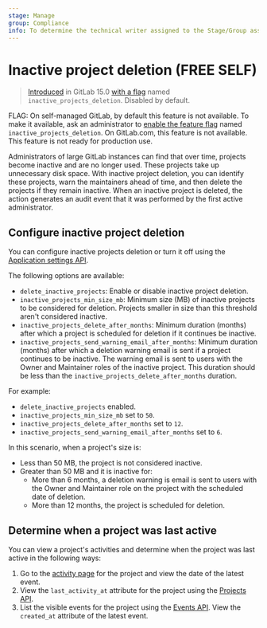 ```yaml
---
stage: Manage
group: Compliance
info: To determine the technical writer assigned to the Stage/Group associated with this page, see https://about.gitlab.com/handbook/engineering/ux/technical-writing/#assignments
---
```


# Inactive project deletion **(FREE SELF)**

> [Introduced](https://gitlab.com/gitlab-org/gitlab/-/merge_requests/85689) in GitLab 15.0 [with a flag](../administration/feature_flags.md) named `inactive_projects_deletion`. Disabled by default.

FLAG:
On self-managed GitLab, by default this feature is not available. To make it available, ask an administrator to 
[enable the feature flag](../administration/feature_flags.md) named `inactive_projects_deletion`.
On GitLab.com, this feature is not available. This feature is not ready for production use.

Administrators of large GitLab instances can find that over time, projects become inactive and are no longer used.
These projects take up unnecessary disk space. With inactive project deletion, you can identify these projects, warn 
the maintainers ahead of time, and then delete the projects if they remain inactive. When an inactive project is 
deleted, the action generates an audit event that it was performed by the first active administrator.

## Configure inactive project deletion

You can configure inactive projects deletion or turn it off using the
[Application settings API](../api/settings.md#change-application-settings).

The following options are available:

- `delete_inactive_projects`: Enable or disable inactive project deletion.
- `inactive_projects_min_size_mb`: Minimum size (MB) of inactive projects to be considered for deletion.
  Projects smaller in size than this threshold aren't considered inactive.
- `inactive_projects_delete_after_months`: Minimum duration (months) after which a project is scheduled for deletion if
  it continues be inactive.
- `inactive_projects_send_warning_email_after_months`: Minimum duration (months) after which a deletion warning email is
  sent if a project continues to be inactive. The warning email is sent to users with the Owner and Maintainer roles of
  the inactive project. This duration should be less than the `inactive_projects_delete_after_months` duration.

For example:

- `delete_inactive_projects` enabled.
- `inactive_projects_min_size_mb` set to `50`.
- `inactive_projects_delete_after_months` set to `12`.
- `inactive_projects_send_warning_email_after_months` set to `6`.

In this scenario, when a project's size is:

- Less than 50 MB, the project is not considered inactive.
- Greater than 50 MB and it is inactive for:
  - More than 6 months, a deletion warning is email is sent to users with the Owner and Maintainer role on the project
    with the scheduled date of deletion.
  - More than 12 months, the project is scheduled for deletion.

## Determine when a project was last active

You can view a project's activities and determine when the project was last active in the following ways:

1. Go to the [activity page](../user/project/working_with_projects.md#view-project-activity) for the project and view
   the date of the latest event.
1. View the `last_activity_at` attribute for the project using the [Projects API](../api/projects.md).
1. List the visible events for the project using the [Events API](../api/events.md#list-a-projects-visible-events).
   View the `created_at` attribute of the latest event.
